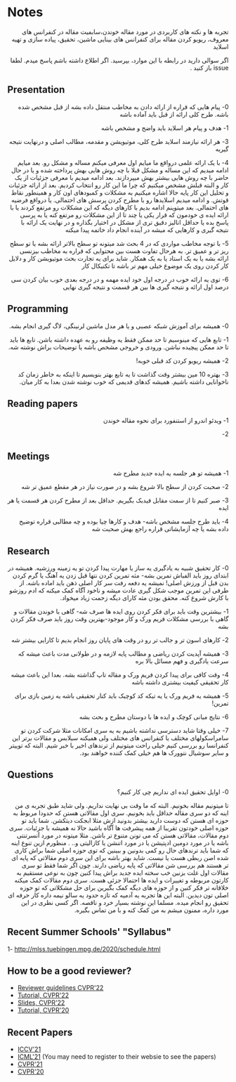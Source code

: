 # Notes

<div dir="rtl">
 تجربه ها و نکته های کاربردی در مورد مقاله خوندن،سابمیت مقاله در کنفرانس های معروف، ریویو کردن مقاله برای کنفرانس های بینایی ماشین، تحقیق، پیاده سازی و تهیه اسلاید

  اگر سوالی دارید در رابطه با این موارد، بپرسید. اگر اطلاع داشته باشم پاسخ میدم. لطفا issue باز کنید .

</div>
  
## Presentation

<div dir="rtl">
0- پیام هایی که قراره از ارائه دادن به مخاطب منتقل داده بشه از قبل مشخص شده باشه. طرح کلی ارائه از قبل باید آماده باشه

1- هدف و پیام هر اسلاید باید واضح و مشخص باشه

3- هر ارائه نیازمند اسلاید طرح کلی، موتیویشن و مقدمه، مطالب اصلی و درنهایت نتیجه گیریه

4- با یک ارائه علمی درواقع ما میایم اول معرفی میکنم مساله و مشکل رو. بعد میایم ادامه میدیم که این مساله و مشکل قبلا با چه روش هایی بهش پرداخته شده و یا در حال حاضر با چه روش هایی بیشتر بهش میپردازند. بعد ادامه میدیم با معرفی جزئیات از یک کار و البته قبلش مشخص میکنیم که چرا ما این کار رو انتخاب کردیم. بعد از ارائه جزئیات و تحلیل این کار پایه حالا اشاره میکنیم به مشکلات و کمبودهای اون کار و همینطور نقاط قوتش. و ادامه میدیم اسلایدها رو با مطرح کردن پرسش های احتمالی. یا درواقع فرضیه های احتمالی. بعد میتوینم ادامه بدیم با کارهای دیگه که این مشکلات رو مرتفع کردند یا با ارائه ایده ی خودمون که قرار یکی یا چند تا از این مشکلات رو مرتفع کنه یا به پرسی پاسخ بده یا حداقل انالیز دقیق تری از مشکل در اختیار بگذاره و در نهایت یک ارائه با نتیجه گیری و کارهایی که میشه در آینده انجام داد خاتمه پیدا میکنه

5- با توجه مخاطب مواردی که در 4 بحث شد میتونه تو سطح بالاتر ارائه بشه یا تو سطح ریز تر و عمیق تر. به هرحال تفاوت هست بین محتوایی که قراره به مخاطب بیزنسی ارائه بشه یا به یک استاد یا به یک همکار. شاید برای یه تجارت بحث موتیویشن کار و دلایل کار کردن روی یک موضوع خیلی مهم تر باشه تا تکنیکال کار

6- توی یه ارائه خوب در درجه اول خود ایده مهمه و در درجه بعدی خوب بیان کردن سی درصد اول ارائه و نتیجه گیری ها بین هر قسمت و نتیجه گیری نهایی
</div>

## Programming
<div dir="rtl">
0- همیشه برای آموزش شبکه عصبی و یا هر مدل ماشین لرنینگی، لاگ گیری انجام بشه.

1- تابع هایی که مینوسیم تا حد ممکن فقط یه وظیفه رو به عهده داشته باشن. تابع ها باید تا حد ممکن پیچیده نباشن. ورودی و خروجی مشخص باشه یا توضیحات براش نوشته شه.

2- همیشه ریویو کردن کد قبلی خوبه! 

3- بهتره 10 مین بیشتر وقت گذاشت تا یه تابع بهتر بنویسیم تا اینکه به خاطر زمان کد ناخوانایی داشته باشیم. همیشه کدهای قدیمی که خوب نوشته شدن بعدا به کار میان.
</div>

## Reading papers
<div dir="rtl">
1- ویدئو اندرو از استنفورد برای نحوه مقاله خوندن

2- 
</div>

## Meetings

<div dir="rtl">
1- همیشه تو هر جلسه یه ایده جدید مطرح شه

2- صحبت کردن از سطح بالا شروع بشه و در صورت نیاز در هر مقطع عمیق تر شه

3- صبر کنیم تا از سمت مقابل فیدبک بگیریم. حداقل بعد از مطرح کردن هر قسمت یا هر ایده

4- باید طرح جلسه مشخص باشه- هدف و کارها چیا بوده و چه مطالبی قراره توضیح داده بشه یا چه آزمایشاتی قراره راجع بهش صحبت شه
</div>

## Research

<div dir="rtl">
0- کار تحقیق شبیه به یادگیری یه ساز یا مهارت پیدا کردن تو یه زمینه ورزشیه. همیشه در ابتدای روز باید الفباش تمرین بشه- مثه تمرین کردن نتها قبل زدن یه آهنگ یا گرم کردن بدن قبل از ورزش اصلی! نمیشه یه دفعه رفت سر کار اصلی ذهن باید اماده باشه. از طرفی این تمرین موجب شکل گیری عادت میشه و ناخود آگاه کمک میکنه که ادم روزشو با کارش شروع کنه. محقق بودن مثه کارای دیگه زحمت زیاد میخواد. 

1- بیشترین وقت باید برای فکر کردن روی ایده ها صرف شه- گاهی با خوندن مقالات و گاهی با بررسی مشکلات فریم ورک و کار موجود-بهترین وقت روز باید صرف فکر کردن بشه

2- کارهای اسون تر و جالب تر رو در وقت های پایان روز انجام بدیم تا کارایی بیشتر شه

3- همیشه آپدیت کردن ریاضی و مطالب پایه لازمه و در طولانی مدت باعث میشه که سرعت یادگیری و فهم مسائل بالا بره

4- وقت کافی برای پیدا کردن فریم ورک و مقاله تاپ گذاشته بشه. بعدا این باعث میشه کار تحقیقی کیفیت بیشتری داشته باشه


5- همیشه یه فریم ورک یا یه تیکه کد کوچیک باید کنار تحقیقی باشه یه زمین بازی برای تمرین!

6- نتایج میانی کوچک و ایده ها با دوستان مطرح و بحث بشه

7- خیلی وقتا شاید دسترسی نداشته باشیم به یه سری امکانات مثلا شرکت کردن تو سامراسکولهای مختلف یا کنفرانس های مختلف ولی همیکنه سیلابس و مقالات برتر این کنفرانسا رو بررسی کنیم خیلی راحت میتونیم از ترندهای اخیر با خبر شیم. البته که توییتر و سایر سوشیال نتوورک ها هم خیلی کمک کننده خواهند بود.
</div>

## Questions

<div dir="rtl">
0- اوایل تحقیق ایده ای نداریم چی کار کنیم؟

تا میتونیم مقاله بخونیم. البته که ما وقت بی نهایت نداریم. ولی شاید طبق تجربه ی من اینه که دو سری مقاله حداقل باید بخونیم. 
سری اول مقالاتی هستن که حدودا مربوط به حوزه ای هستن که دوست دارید بیشتر بدونید ازش مثلا ابجکت دیتکشن. شما باید تو حوزه اصلی خودتون تقریبا از همه پیشرفت ها آگاه باشید حالا نه همیشه با جزئیات. 
سری دوم مقالات، مقالاتی هستن که می تونن متنوع تر باشن. مثلا میتونه در مورد آنسرتنتی باشه یا در مورد دومین ادپتیشن یا در مورد اتنشن یا کازالیتی و.. . منظورم ازین تنوع اینه که شما باید ترندهای حال رو کمی بدونین و ببینین که توی حوزه اصلی شما براش کاری شده اصن ربطی هست یا نیست. شاید بهتر باشه برای این سری دوم مقالاتی که پایه ای تر هستند هم بررسی شن مقالاتی که پایه ریاضی دارند. چون اگر شما فقط تو سری مقالات اول غلت بزنین خب سخته ایده جدید براش پیدا کنین چون به نوعی مستقیم به کارتون مربوطه و تغییرات و ایده ها احتمالا جزئی هست. سری دوم مقالات کمک میکنه خلاقانه تر فکر کنین و از حوزه های دیگه کمک بگیرین برای حل مشکلاتی که تو حوزه اصلی تون دیدین. البته این ها تجربه یه آدمیه که تازه حدود یه سالو نیمه داره کار حرفه ای تحقیق رو انجام میده. مسلما این نوشته بسیار خرد و ناقصه. اگر کسی نظری در این مورد داره، ممنون میشم به من کمک کنه و با من تماس بگیره.
</div>

## Recent Summer Schools' "Syllabus"
1- http://mlss.tuebingen.mpg.de/2020/schedule.html

## How to be a good reviewer?

* [Reviewer guidelines CVPR'22](https://cvpr2022.thecvf.com/reviewer-guidelines)
* [Tutorial, CVPR'22](https://www.youtube.com/watch?v=DeDtLNH9T2M&ab_channel=kjdrutgers)
* [Slides, CVPR'22](https://cvpr2022.thecvf.com/sites/default/files/2021-11/How%20to%20be%20a%20good%20reviewer-tutorials%20for%20cvpr2022%20reviewers.pptx.pdf)
* [Tutorial, CVPR'20](https://www.youtube.com/watch?v=W1zPtTt43LI&ab_channel=DynamicVisionandLearningGroup)


## Recent Papers

* [ICCV'21](https://openaccess.thecvf.com/ICCV2021)
* [ICML'21](https://icml.cc/virtual/2021/papers.html?filter=titles) (You may need to register to their websie to see the papers)
* [CVPR'21](https://openaccess.thecvf.com/CVPR2021)
* [CVPR'20](http://openaccess.thecvf.com/CVPR2020.py)
